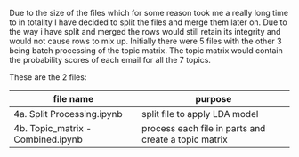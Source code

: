 Due to the size of the files which for some reason took me a really long time to in totality I have decided to split the files and merge them later on. Due to the way i have split and merged the rows would still retain its integrity and would not cause rows to mix up.
Initially there were 5 files with the other 3 being batch processing of the topic matrix. The topic matrix would contain the probability scores of each email for all the 7 topics. 


These are the 2 files:

| file name | purpose |
|---|---|
|4a. Split Processing.ipynb| split file to apply LDA model|
|4b. Topic_matrix - Combined.ipynb| process each file in parts and create a topic matrix|
